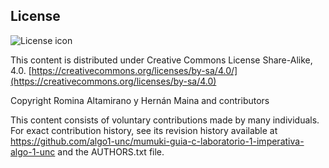 ## License
![License icon](https://licensebuttons.net/l/by-sa/3.0/88x31.png)

This content is distributed under Creative Commons License Share-Alike, 4.0. [https://creativecommons.org/licenses/by-sa/4.0/](https://creativecommons.org/licenses/by-sa/4.0)

Copyright Romina Altamirano y Hernán Maina and contributors

This content consists of voluntary contributions made by many
individuals. For exact contribution history, see its revision history
available at https://github.com/algo1-unc/mumuki-guia-c-laboratorio-1-imperativa-algo-1-unc and the AUTHORS.txt file.

